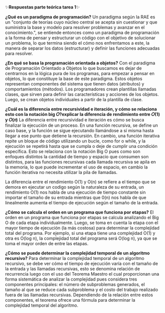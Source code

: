 ✨**Respuestas parte teórica tarea 1**✨

**¿Qué es un paradigma de programación?**
Un paradigma según la RAE es un "conjunto de teorías cuyo núcleo central se acepta sin cuestionar y que suministra la base 
y modelo para resolver problemas y avanzar en el conocimiento.", se entiende entonces como un paradigma de programación a la
forma de pensar y estructurar un código con el objetivo de solucionar un problema, lo que termina siendo el cómo nos enfrentamos a este,
la manera de separar los datos (estructurar) y definir las funciones adecuadas para resolver.

**¿En qué se basa la programación orientada a objetos?**
Con el paradigma de Programación Orientado a Objetos lo que buscamos es dejar de centrarnos en la lógica pura de los 
programas, para empezar a pensar en objetos, lo que constituye la base de este paradigma. Estos objetos representan componentes
del sistema que tienen datos (atributos) y comportamientos (métodos). Los programadores crean plantillas llamadas clases,
que sirven para definir las características y acciones de los objetos. Luego, se crean objetos individuales a partir de la plantilla de clase.

**¿Cuál es la diferencia entre recursividad e iteración, y cómo se relaciona esto con la notación
big 𝑂?explicar la diferencia de rendimiento entre 𝑂(1) y 𝑂(𝑛)**
La diferencia entre recursividad e iteración es cómo se busca finalizar la ejecución de un proceso. En una función recursiva, se define
un caso base, y la función se sigue ejecutando llamándose a sí misma hasta llegar a ese punto que detiene la recursión. En cambio, una
función iterativa repite un bloque de código utilizando un bucle, como for o while, y la ejecución se repetirá hasta que se cumpla 
o deje de cumplir una condición específica. Esto se relaciona con la notación Big O pues como son enfoques distintos la cantidad de tiempo 
y espacio que consumen son distintos, para las funciones recursivas cada llamada recursiva se apila en la memoria, lo que puede incrementar
el uso de espacio, en cambio la función iterativa no necesita utilizar la pila de llamadas. 

La diferencia entre el rendimiento O(1) y O(n) se refiere a el tiempo que se demora en ejecutar un codigo según la naturaleza de su entrada,
un rendimiento O(1) nos habla de una ejecución de tiempo constante sin importar el tamaño de su entrada mientras que 0(n) nos habla de que
linealmente aumenta el tiempo de ejecución según el tamaño de la entrada.

**¿Cómo se calcula el orden en un programa que funciona por etapas?**
El orden en un programa que funciona por etapas se calcula analizando el Big O de cada etapa individualmente. Luego, se toma en cuenta la
etapa con el mayor tiempo de ejecución (la más costosa) para determinar la complejidad total del programa. Por ejemplo, si una etapa tiene
una complejidad O(1) y otra es O(log n), la complejidad total del programa será O(log n), ya que se toma el mayor orden de entre las etapas.

**¿Cómo se puede determinar la complejidad temporal de un algoritmo recursivo?**
Para determinar la complejidad temporal de un algoritmo recursivo, se debe ver cómo el tiempo de ejecución varía con el tamaño de la entrada 
y las llamadas recursivas, esto se denomina relación de recurrencia luego con el uso del Teorema Maestro el cual proporcionan una forma sistemática
de analizar la complejidad pues considera tres componentes principales: el número de subproblemas generados, el tamaño al que se reduce cada subproblema
y el costo del trabajo realizado fuera de las llamadas recursivas. Dependiendo de la relación entre estos componentes, el
teorema ofrece una fórmula para determinar la complejidad temporal del algoritmo.

